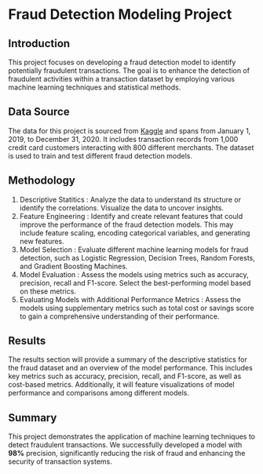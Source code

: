 # Fraud Detection Modeling Project

## Introduction
This project focuses on developing a fraud detection model to identify potentially fraudulent transactions. The goal is to enhance the detection of fraudulent activities within a transaction dataset by employing various machine learning techniques and statistical methods.

## Data Source
The data for this project is sourced from [Kaggle](https://www.kaggle.com/datasets/kartik2112/fraud-detection) and spans from January 1, 2019, to December 31, 2020. It includes transaction records from 1,000 credit card customers interacting with 800 different merchants. 
The dataset is used to train and test different fraud detection models.

## Methodology
1. Descriptive Statitics : Analyze the data to understand its structure or identify the correlations. Visualize the data to uncover insights.
2. Feature Engineering : Identify and create relevant features that could improve the performance of the fraud detection models. This may include feature scaling, encoding categorical variables, and generating new features.
3. Model Selection : Evaluate different machine learning models for fraud detection, such as Logistic Regression, Decision Trees, Random Forests, and Gradient Boosting Machines.
4. Model Evaluation : Assess the models using metrics such as accuracy, precision, recall and F1-score. Select the best-performing model based on these metrics.
5. Evaluating Models with Additional Performance Metrics : Assess the models using supplementary metrics such as total cost or savings score to gain a comprehensive understanding of their performance.

## Results
The results section will provide a summary of the descriptive statistics for the fraud dataset and an overview of the model performance. This includes key metrics such as accuracy, precision, recall, and F1-score, as well as cost-based metrics. Additionally, it will feature visualizations of model performance and comparisons among different models.

## Summary
This project demonstrates the application of machine learning techniques to detect fraudulent transactions.  We successfully developed a model with **98%** precision, significantly reducing the risk of fraud and enhancing the security of transaction systems.
